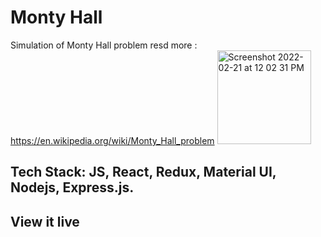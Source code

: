 # Monty Hall 
Simulation of Monty Hall problem 
resd more : https://en.wikipedia.org/wiki/Monty_Hall_problem
<img width="150" alt="Screenshot 2022-02-21 at 12 02 31 PM" src="https://user-images.githubusercontent.com/83823676/154942899-f67d12ba-b803-4250-b642-c4eeb173e071.png">

## Tech Stack: JS, React, Redux, Material UI, Nodejs, Express.js.

## View it live


